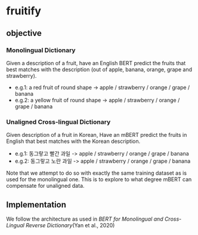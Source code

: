 # fruitify

## objective
### Monolingual Dictionary
Given a description of a fruit, have an English BERT predict the fruits that best matches with the description (out of apple, banana, orange, grape and strawberry).
- e.g.1: a red fruit of round shape -> apple / strawberry / orange / grape / banana
- e.g.2: a yellow fruit of round shape  -> apple / strawberry / orange / grape / banana


### Unaligned Cross-lingual Dictionary
Given description of a fruit in Korean, Have an mBERT predict the fruits in English that best matches with the Korean description.
- e.g.1: 동그랗고 빨간 과일 -> apple / strawberry / orange / grape / banana
- e.g.2: 동그랗고 노란 과일 -> apple / strawberry / orange / grape / banana

Note that we attempt to do so with exactly the same training dataset as is used for the monolingual one. This is to explore to what degree mBERT can compensate for unaligned data. 


## Implementation
We follow the architecture as used in *BERT for Monolingual and Cross-Lingual Reverse Dictionary*(Yan et al., 2020)
